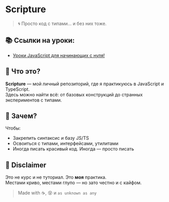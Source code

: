# Scripture

> 🌀 Просто код с типами... и без них тоже.

## 📚 Ссылки на уроки:
* [Уроки JavaScript для начинающих с нуля!](https://youtube.com/playlist?list=PLDyJYA6aTY1kJIwbYHzGOuvSMNTfqksmk&si=tmnSlx2kpAnKZBWC)

## 🤔 Что это?
**Scripture** — мой личный репозиторий, где я практикуюсь в JavaScript и TypeScript.  
Здесь можно найти всё: от базовых конструкций до странных экспериментов с типами.

## 🚀 Зачем?
Чтобы:
- Закрепить синтаксис и базу JS/TS
- Освоиться с типами, интерфейсами, утилитами
- Иногда писать красивый код. Иногда — просто писать

## 🧠 Disclaimer
Это не курс и не туториал. Это **моя** практика.  
Местами криво, местами глупо — но зато честно и с кайфом.

> Made with ☕, 😵 и `as unknown as any`
